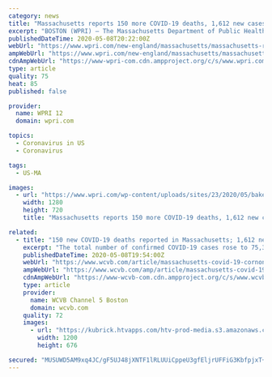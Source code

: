 ```yaml
---
category: news
title: "Massachusetts reports 150 more COVID-19 deaths, 1,612 new cases"
excerpt: "BOSTON (WPRI) — The Massachusetts Department of Public Health reported an additional 150 COVID-19-related deaths on Friday, bringing the total to 4,702, along with 1,612 new cases. The state now has 75,333 total confirmed cases, of which 15,560 are residents and staff members of long-term care facilities, according to the DPH. There are 2,837 ..."
publishedDateTime: 2020-05-08T20:22:00Z
webUrl: "https://www.wpri.com/new-england/massachusetts/massachusetts-reports-150-more-covid-19-deaths-1612-new-cases/"
ampWebUrl: "https://www.wpri.com/new-england/massachusetts/massachusetts-reports-150-more-covid-19-deaths-1612-new-cases/amp/"
cdnAmpWebUrl: "https://www-wpri-com.cdn.ampproject.org/c/s/www.wpri.com/new-england/massachusetts/massachusetts-reports-150-more-covid-19-deaths-1612-new-cases/amp/"
type: article
quality: 75
heat: 85
published: false

provider:
  name: WPRI 12
  domain: wpri.com

topics:
  - Coronavirus in US
  - Coronavirus

tags:
  - US-MA

images:
  - url: "https://www.wpri.com/wp-content/uploads/sites/23/2020/05/baker-1.jpg?w=800&h=450&crop=1&resize=1280,720"
    width: 1280
    height: 720
    title: "Massachusetts reports 150 more COVID-19 deaths, 1,612 new cases"

related:
  - title: "150 new COVID-19 deaths reported in Massachusetts; 1,612 new cases confirmed"
    excerpt: "The total number of confirmed COVID-19 cases rose to 75,333 after 1,612 new cases were reported by state health officials on May 8. To date, 366,023 tests for the virus have been conducted in Massachusetts."
    publishedDateTime: 2020-05-08T19:54:00Z
    webUrl: "https://www.wcvb.com/article/massachusetts-covid-19-cornonavirus-numbers-daily-update-may-8-2020/32418780"
    ampWebUrl: "https://www.wcvb.com/amp/article/massachusetts-covid-19-cornonavirus-numbers-daily-update-may-8-2020/32418780"
    cdnAmpWebUrl: "https://www-wcvb-com.cdn.ampproject.org/c/s/www.wcvb.com/amp/article/massachusetts-covid-19-cornonavirus-numbers-daily-update-may-8-2020/32418780"
    type: article
    provider:
      name: WCVB Channel 5 Boston
      domain: wcvb.com
    quality: 72
    images:
      - url: "https://kubrick.htvapps.com/htv-prod-media.s3.amazonaws.com/images/coronavirus-in-massachusetts-white-1587069227.jpg?crop=0.982xw:0.983xh;0,0&resize=1200:*"
        width: 1200
        height: 676

secured: "MUSUWD5AM9xq4JC/gF5UJ48jXNTF1lRLUUiCppeU3gfEljrUFFiG3KbfpjxT+vVMCP8m+i/ZdcHr70istHUkCP2Ku2VEXCjihJS6ErR5dhpsPfTZpM3ZU1bKSxtyJ7r9bSF54XKfRS+JJNNRWDk4+1LYYbMxVZhnKh9UCA5dWRkKgqB4Czn8snihLFwkRMxZaM6MxCMan0Yz6a1cua3bGNy6pyfTEAYapyz78e4pbZugh5YvAAvPMsFt4LdA/2YpQMRR2WxEHonm74D+RKvTpuGh6ahxk/FF1Bxc1Cya1GZgFFZfBTlvQWXyx40+X/q4;l723sOmc/2kvyZsTdtH2+Q=="
---
```


